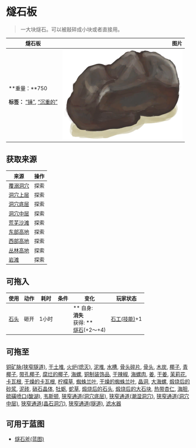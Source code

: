# 燧石板  
> 一大块燧石。可以被敲碎成小块或者直接用。  
  
  燧石板  |   图片   
 ----  |  ----:   
 **重量：**750<br><br>**标签：**	[“锤”](tag_Hammer.md), [“沉重的”](tag_Heavy.md)  |  ![](Sprite/FlintLarge.png)   
  
## 获取来源  
来源  |  操作  
----  |  ----  
[覆溺洞穴](FloodedChamber.md)  |  探索  
[洞穴上层](HighChamber.md)  |  探索  
[洞穴底层](LowChamber.md)  |  探索  
[洞穴中层](MidChamber.md)  |  探索  
[荒芜沙滩](DesolateBeach.md)  |  探索  
[东部高地](HighlandsEastern.md)  |  探索  
[西部高地](HighlandsWestern.md)  |  探索  
[丛林高地](JungleHighlands.md)  |  探索  
[岩滩](Rocks.md)  |  探索  
## 可拖入  
使用  |  动作  |  耗时  |  条件  |  变化  |  玩家状态  
----  |  ----  |  ----  |  ----  |  ----  |  ----  
[石头](Stone.md)  |  砸开  |  1小时  |    |  ** 自身: **<br>消失<br>** 获得: **<br>[燧石](Flint.md)(+2～+4)<br>  |  [石工(技能)](Skill_Knapping.md)+1  
## 可拖至  
[铜矿脉(狭窄隧道)](CopperVein.md), [干土堆](DirtPile.md), [火炉(熄灭)](StoveExtinguished.md), [泥堆](MudPile.md), [水槽](WateringTrough.md), [骨头碎片](BoneSplinters.md), [骨头](Bones.md), [木炭](Charcoal.md), [椰子](Coconut.md), [青椰子](CoconutHusked.md), [带孔椰子](CoconutPerforated.md), [腐烂的椰子](CoconutRotten.md), [海螺](Conch.md), [铜制装饰品](CopperDecoration_Mold.md), [干辣椒](ChiliesDried.md), [海螺肉](ConchMeat.md), [姜](Ginger.md), [干姜](GingerDried.md), [茉莉花](JasmineFlowers.md), [卡瓦根](KavaRoot.md), [干燥的卡瓦根](KavaRootDried.md), [柠檬草](LemongrassStalks.md), [蜘蛛兰叶](SpiderLilyLeaves.md), [干燥的蜘蛛兰叶](SpiderLilyLeavesDried.md), [晶洞](Geode.md), [大海螺](GiantConch.md), [煅烧后的砂浆](MortarBurnt.md), [泥砖](MudBrick.md), [硝石晶体](NiterCrystals.md), [牡蛎](Oyster.md), [蛇草](SnakeGrass.md), [煅烧后的石头](StoneBurnt.md), [煅烧后的大石块](StoneHeavyBurnt.md), [热带杏仁](TropicalAlmonds.md), [海胆](Urchin.md), [硫磺喷口(酸湖)](VentBrimstone.md), [韦斯顿](Weston.md), [狭窄通道(洞穴底层)](CrystalChamberEntranceClosed.md), [狭窄通道(潮湿洞穴)](DarkCaveCaveEntranceClosed.md), [狭窄通道(洞穴中层)](DarkChamberCaveEntranceClosed.md), [狭窄通道(晶石洞穴)](FloodedChamberEntranceClosed.md), [狭窄通道(隧道)](HighChamberEntranceClosed.md), [滤水器](WaterFilter.md)  
## 可用于蓝图  
- [燧石斧(蓝图)](Bp_FlintAxe.md)  
  
  
